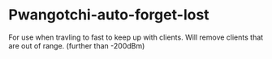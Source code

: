 # Pwangotchi-auto-forget-lost
For use when travling to fast to keep up with clients. Will remove clients that are out of range. (further than -200dBm)

